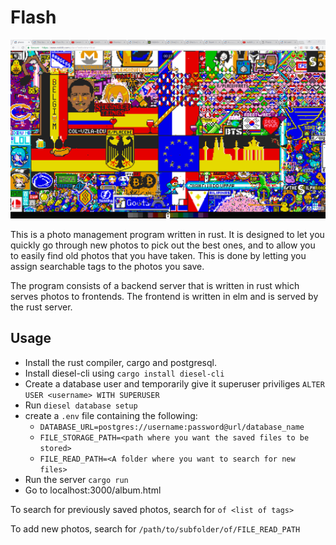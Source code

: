 # Flash

![Screenshot of main interface](screenshot.png)

This is a photo management program written in rust. It is designed to let you quickly go
through new photos to pick out the best ones, and to allow you to easily find old photos
that you have taken. This is done by letting you assign searchable tags to the photos you save.

The program consists of a backend server that is written in rust which serves photos to frontends.
The frontend is written in elm and is served by the rust server.

## Usage

- Install the rust compiler, cargo and postgresql.
- Install diesel-cli using `cargo install diesel-cli`
- Create a database user and temporarily give it superuser priviliges 
`ALTER USER <username> WITH SUPERUSER`
- Run `diesel database setup`
- create a `.env` file containing the following:
    - `DATABASE_URL=postgres://username:password@url/database_name`
    - `FILE_STORAGE_PATH=<path where you want the saved files to be stored>`
    - `FILE_READ_PATH=<A folder where you want to search for new files>`
- Run the server `cargo run`
- Go to localhost:3000/album.html

To search for previously saved photos, search for `of <list of tags>`

To add new photos, search for `/path/to/subfolder/of/FILE_READ_PATH`





